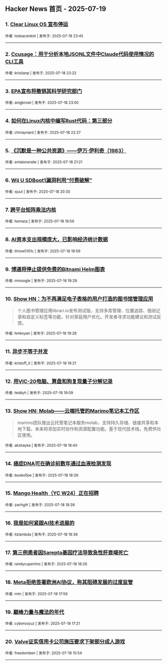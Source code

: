 ## Hacker News 首页 - 2025-07-19


### 1. [Clear Linux OS 宣布停运](https://news.ycombinator.com/item?id=44611098)

<sub>作者: todsacerdoti | 发布于: 2025-07-18 23:45</sub>

---

### 2. [Ccusage：用于分析本地JSONL文件中Claude代码使用情况的CLI工具](https://news.ycombinator.com/item?id=44610925)

<sub>作者: kristianp | 发布于: 2025-07-18 23:22</sub>

---

### 3. [EPA宣布将撤销其科学研究部门](https://news.ycombinator.com/item?id=44610732)

<sub>作者: anigbrowl | 发布于: 2025-07-18 23:00</sub>

---

### 4. [如何在Linux内核中编写Rust代码：第三部分](https://news.ycombinator.com/item?id=44610468)

<sub>作者: chmaynard | 发布于: 2025-07-18 22:27</sub>

---

### 5. [《沉默是一种公共资源》——伊万·伊利奇（1983）](https://news.ycombinator.com/item?id=44609969)

<sub>作者: entaloneralie | 发布于: 2025-07-18 21:21</sub>

---

### 6. [Wii U SDBoot1漏洞利用“付费破解”](https://news.ycombinator.com/item?id=44609479)

<sub>作者: sjuut | 发布于: 2025-07-18 20:30</sub>

---

### 7. [跨平台矩阵乘法内核](https://news.ycombinator.com/item?id=44609137)

<sub>作者: homarp | 发布于: 2025-07-18 19:59</sub>

---

### 8. [AI资本支出规模庞大，已影响经济统计数据](https://news.ycombinator.com/item?id=44609130)

<sub>作者: throw0101c | 发布于: 2025-07-18 19:59</sub>

---

### 9. [博通将停止提供免费的Bitnami Helm图表](https://news.ycombinator.com/item?id=44608856)

<sub>作者: mmoogle | 发布于: 2025-07-18 19:29</sub>

---

### 10. [Show HN：为不再满足电子表格的用户打造的图书馆管理应用](https://news.ycombinator.com/item?id=44608840)
> 个人图书管理应用librari.io发布测试版，支持多库管理、位置追踪、借阅记录和自定义标签等功能，针对家庭用户优化。开发者寻求功能建议和测试反馈。

<sub>作者: hmkoyan | 发布于: 2025-07-18 19:28</sub>

---

### 11. [异步不等于并发](https://news.ycombinator.com/item?id=44608754)

<sub>作者: kristoff_it | 发布于: 2025-07-18 19:21</sub>

---

### 12. [用VIC-20电脑、算盘和狗复现量子分解记录](https://news.ycombinator.com/item?id=44608622)

<sub>作者: teddyh | 发布于: 2025-07-18 19:09</sub>

---

### 13. [Show HN: Molab——云端托管的Marimo笔记本工作区](https://news.ycombinator.com/item?id=44608312)
> marimo团队推出云托管笔记本服务molab，支持持久存储、链接共享和本地下载，未来将添加实时协作和资源配置功能。基于现代技术栈，免费供社区使用。

<sub>作者: akshayka | 发布于: 2025-07-18 18:40</sub>

---

### 14. [癌症DNA可在确诊前数年通过血液检测发现](https://news.ycombinator.com/item?id=44608295)

<sub>作者: bookofjoe | 发布于: 2025-07-18 18:39</sub>

---

### 15. [Mango Health（YC W24）正在招聘](https://news.ycombinator.com/item?id=44608294)

<sub>作者: zachgitt | 发布于: 2025-07-18 18:39</sub>

---

### 16. [我是如何紧跟AI技术进展的](https://news.ycombinator.com/item?id=44608275)

<sub>作者: itzlambda | 发布于: 2025-07-18 18:36</sub>

---

### 17. [第三例患者因Sarepta基因疗法导致急性肝衰竭死亡](https://news.ycombinator.com/item?id=44608170)

<sub>作者: randycupertino | 发布于: 2025-07-18 18:26</sub>

---

### 18. [Meta拒绝签署欧洲AI协议，称其阻碍发展的过度监管](https://news.ycombinator.com/item?id=44607838)

<sub>作者: rntn | 发布于: 2025-07-18 17:56</sub>

---

### 19. [巅峰力量与魔法的年代](https://news.ycombinator.com/item?id=44607403)

<sub>作者: cybersoyuz | 发布于: 2025-07-18 17:21</sub>

---

### 20. [Valve证实信用卡公司施压要求下架部分成人游戏](https://news.ycombinator.com/item?id=44606184)

<sub>作者: freedomben | 发布于: 2025-07-18 15:54</sub>

---
